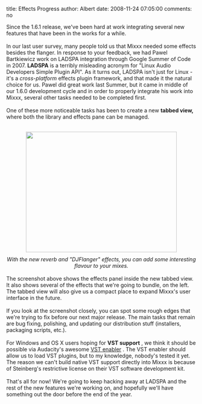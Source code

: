 title: Effects Progress
author: Albert
date: 2008-11-24 07:05:00
comments: no

Since the 1.6.1 release, we've been hard at work integrating several new features that have been in the works for a while.<br />
<br />
In our last user survey, many people told us that Mixxx needed some effects besides the flanger. In response to your feedback, we had Pawel Bartkiewicz work on LADSPA integration through Google Summer of Code in 2007. <span style="font-weight: bold;">LADSPA</span>
 is a terribly misleading acronym for "Linux Audio Developers Simple Plugin API". As it turns out, LADSPA isn't just for Linux - it's a <span style="font-style: italic;">cross-platform</span>
 effects plugin framework, and that made it the natural choice for us. Pawel did great work last Summer, but it came in middle of our 1.6.0 development cycle and in order to properly integrate his work into Mixxx, several other tasks needed to be completed first.<br />
<br />
One of these more noticeable tasks has been to create a new <span style="font-weight: bold;">tabbed view, </span>
where both the library and effects pane can be managed.<br />
<br />
<div style="text-align: center;"><a onblur="try {parent.deselectBloggerImageGracefully();} catch(e) {}" href="{static}/images/news/Picture-1.png"><img style="margin: 0px auto 10px; display: block; text-align: center; cursor: pointer; width: 400px; height: 319px;" src="{static}/images/news/Picture-1.png" alt="" id="BLOGGER_PHOTO_ID_5272118284874915650" border="0" />
</a>
<span style="font-style: italic;">With the new reverb and "DJFlanger" effects, you can add some interesting flavour to your mixes.</span>
<br />
<br />
</div>
The screenshot above shows the effects panel inside the new tabbed view. It also shows several of the effects that we're going to bundle, on the left. The tabbed view will also give us a compact place to expand Mixxx's user interface in the future.<br />
<br />
If you look at the screenshot closely, you can spot some rough edges that we're trying to fix before our next major release. The main tasks that remain are bug fixing, polishing, and updating our distribution stuff (installers, packaging scripts, etc.).<br />
<br />
For Windows and OS X users hoping for <span style="font-weight: bold;">VST support</span>
, we think it should be possible via Audacity's awesome <a href="http://audacityteam.org/vst/">VST enabler</a>
. The VST enabler should allow us to load VST plugins, but to my knowledge, nobody's tested it yet. The reason we can't build native VST support directly into Mixxx is because of Steinberg's restrictive license on their VST software development kit.<br />
<br />
That's all for now! We're going to keep hacking away at LADSPA and the rest of the new features we're working on, and hopefully we'll have something out the door before the end of the year.
